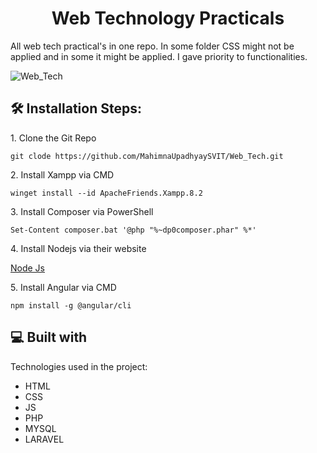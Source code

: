 <h1 align="center" id="title">Web Technology Practicals</h1>

<p id="description">All web tech practical's in one repo. In some folder CSS might not be applied and in some it might be applied. I gave priority to functionalities.</p>

![Web_Tech](https://github.com/user-attachments/assets/14f4b99c-e4d8-4c05-be2b-f789852e47d1)

<h2>🛠️ Installation Steps:</h2>

<p>1. Clone the Git Repo</p>

```
git clode https://github.com/MahimnaUpadhyaySVIT/Web_Tech.git
```

<p>2. Install Xampp via CMD</p>

```
winget install --id ApacheFriends.Xampp.8.2
```
<p>3. Install Composer via PowerShell</p>

```
Set-Content composer.bat '@php "%~dp0composer.phar" %*'
```

<p>4. Install Nodejs via their website</p>

  [Node Js](https://nodejs.org/en/download/prebuilt-installer)

<p>5. Install Angular via CMD</p>

```
npm install -g @angular/cli
```

<h2>💻 Built with</h2>

Technologies used in the project:

*   HTML
*   CSS
*   JS
*   PHP
*   MYSQL
*   LARAVEL
